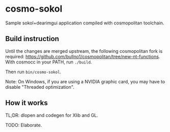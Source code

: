 # cosmo-sokol

Sample sokol+dearimgui application compiled with cosmopolitan toolchain.

## Build instruction

Until the changes are merged upstream, the following cosmopolitan fork is required: https://github.com/bullno1/cosmopolitan/tree/new-nt-functions.
With cosmocc in your PATH, run `./build`.

Then run `bin/cosmo-sokol`.

Note: On Windows, if you are using a NVIDIA graphic card, you may have to disable "Threaded optimization".

## How it works

TL;DR: dlopen and codegen for Xlib and GL.

TODO: Elaborate.
